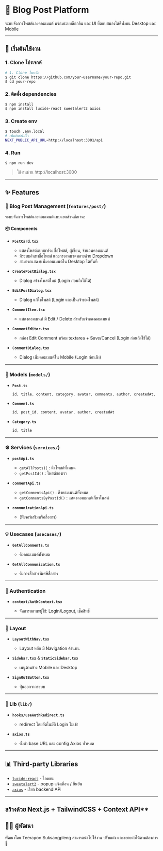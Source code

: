 # 📝 Blog Post Platform

ระบบจัดการโพสต์และคอมเมนต์ พร้อมระบบล็อกอิน และ UI ที่ตอบสนองได้ดีทั้งบน Desktop และ Mobile

---

## 🚀 เริ่มต้นใช้งาน

### 1. Clone โปรเจกต์

```bash
# 1. Clone โพรเจ็ก
$ git clone https://github.com/your-username/your-repo.git
$ cd your-repo
```

### 2. ติดตั้ง dependencies

```bash
$ npm install
$ npm install lucide-react sweetalert2 axios
```

### 3. Create env
```bash
$ touch .env.local
# เพิ่มค่าต่อไปนี้:
NEXT_PUBLIC_API_URL=http://localhost:3001/api
```

### 4. Run
```bash
$ npm run dev
```

> ใช้งานผ่าน http://localhost:3000

---

## ✨ Features

### 📝 Blog Post Management (`features/post/`)

ระบบจัดการโพสต์และคอมเมนต์แบบแยกส่วนชัดเจน:

#### 📦 Components

* **`PostCard.tsx`**

  * แสดงโพสต์แบบการ์ด: ชื่อโพสต์, ผู้เขียน, จำนวนคอมเมนต์
  * มีระบบค้นหาชื่อโพสต์ และกรองหมวดหลายด้วย Dropdown
  * สามารถแสดง/เพิ่มคอมเมนต์ใน Desktop ได้ทันที

* **`CreatePostDialog.tsx`**

  * Dialog สร้างโพสต์ใหม่ (Login ก่อนถึงใช้ได้)

* **`EditPostDialog.tsx`**

  * Dialog แก้ไขโพสต์ (Login และเป็นเจ้าของโพสต์)

* **`CommentItem.tsx`**

  * แสดงคอมเมนต์ มี Edit / Delete สำหรับเจ้าของคอมเมนต์

* **`CommentEditor.tsx`**

  * กล่อง Edit Comment พร้อม textarea + Save/Cancel (Login ก่อนถึงใช้ได้)

* **`CommentDialog.tsx`**

  * Dialog เพิ่มคอมเมนต์ใน Mobile (Login ก่อนถึง)

---

### 📁 Models (`models/`)

* **`Post.ts`**

  ```ts
  id, title, content, category, avatar, comments, author, createdAt, commentCount
  ```

* **`Comment.ts`**

  ```ts
  id, post_id, content, avatar, author, createdAt
  ```

* **`Category.ts`**

  ```ts
  id, title
  ```

---

### ⚙️ Services (`services/`)

* **`postApi.ts`**

  * `getAllPosts()` : ดึงโพสต์ทั้งหมด
  * `getPostId()` : โพสต์ของเรา

* **`commentApi.ts`**

  * `getCommentsApi()` : ดึงคอมเมนต์ทั้งหมด
  * `getCommentsByPostId()` : แสดงคอมเมนต์เกี่ยวโพสต์

* **`communicationApi.ts`**

  * (ฟีเจอร์เสริมหรือสื่อสาร)

---

### 💡 Usecases (`usecases/`)

* **`GetAllComments.ts`**

  * ดึงคอมเมนต์ทั้งหมด

* **`GetAllCommunication.ts`**

  * ดึงการสื่อสารพิเศษีสื่อสาร

---

### 🔐 Authentication

* **`context/AuthContext.tsx`**

  * จัดการสถานะผู้ใช้: Login/Logout, เช็คสิทธิ์

---

### 🧱 Layout

* **`LayoutWithNav.tsx`**

  * Layout หลัก มี Navigation ด้านบน

* **`Sidebar.tsx`** & **`StaticSidebar.tsx`**

  * เมนูด้านข้าง Mobile และ Desktop

* **`SignOutButton.tsx`**

  * ปุ่มออกจากระบบ

---

### 🧠 Lib (`lib/`)

* **`hooks/useAuthRedirect.ts`**

  * redirect โดยอัตโนมัติ Login ไม่เข้า

* **`axios.ts`**

  * ตั้งค่า base URL และ config Axios ทั่วหมด

---

## 📊 Third-party Libraries

* [`lucide-react`](https://lucide.dev/) - ไอคอน
* [`sweetalert2`](https://sweetalert2.github.io/) - popup แจ้งเตือน / ยืนยัน
* [`axios`](https://axios-http.com/) - เรียก backend API

---

## สร้างด้วย Next.js + TailwindCSS + Context API**

## 🧑‍💻 ผู้พัฒนา

พัฒนาโดย Teerapon Suksangpleng 
สามารถนำไปใช้งาน ปรับแต่ง และขยายต่อได้ตามต้องการ 🎉
